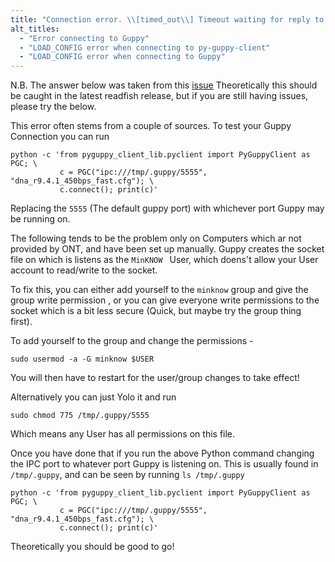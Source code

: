 ```yaml
---
title: "Connection error. \\[timed_out\\] Timeout waiting for reply to request: LOAD_CONFIG"
alt_titles:
  - "Error connecting to Guppy"
  - "LOAD_CONFIG error when connecting to py-guppy-client"
  - "LOAD_CONFIG error when connecting to Guppy"
---
```


N.B. The answer below was taken from this [issue](https://github.com/LooseLab/readfish/issues/221#issuecomment-1375673490)
Theoretically this should be caught in the latest readfish release, but if you are still having issues, please try the below.

This error often stems from a couple of sources. To test your Guppy Connection you can run

```console
python -c 'from pyguppy_client_lib.pyclient import PyGuppyClient as PGC; \
           c = PGC("ipc:///tmp/.guppy/5555", "dna_r9.4.1_450bps_fast.cfg"); \
           c.connect(); print(c)'
```

Replacing the `5555` (The default guppy port) with whichever port Guppy may be running on.

The following tends to be the problem only on Computers which ar not provided by ONT, and have been set up manually. Guppy creates the socket file on which is listens as the `MinKNOW ` User, which doens't allow your User account to read/write to the socket.

To fix this, you can either add yourself to the `minknow` group and give the group write permission , or you can give everyone write permissions to the socket which is a bit less secure (Quick, but maybe try the group thing first).

To add yourself to the group and change the permissions -
```console
sudo usermod -a -G minknow $USER
```

You will then have to restart for the user/group changes to take effect!

Alternatively you can just Yolo it and run

```console
sudo chmod 775 /tmp/.guppy/5555
```

Which means any User has all permissions on this file.

Once you have done that if you run the above Python command changing the IPC port to whatever port Guppy is listening on. This is usually found in `/tmp/.guppy`, and can be seen by running `ls /tmp/.guppy`

```console
python -c 'from pyguppy_client_lib.pyclient import PyGuppyClient as PGC; \
           c = PGC("ipc:///tmp/.guppy/5555", "dna_r9.4.1_450bps_fast.cfg"); \
           c.connect(); print(c)'
```

Theoretically you should be good to go!

